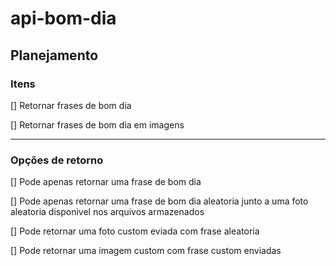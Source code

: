 # api-bom-dia

## Planejamento

### Itens
[] Retornar frases de bom dia

[] Retornar frases de bom dia em imagens

----------
### Opções de retorno

[] Pode apenas retornar uma frase de bom dia

[] Pode apenas retornar uma frase de bom dia aleatoria junto a  uma foto aleatoria disponivel nos arquivos armazenados

[] Pode retornar uma foto custom eviada com frase aleatoria

[] Pode retornar uma imagem custom com frase custom enviadas

